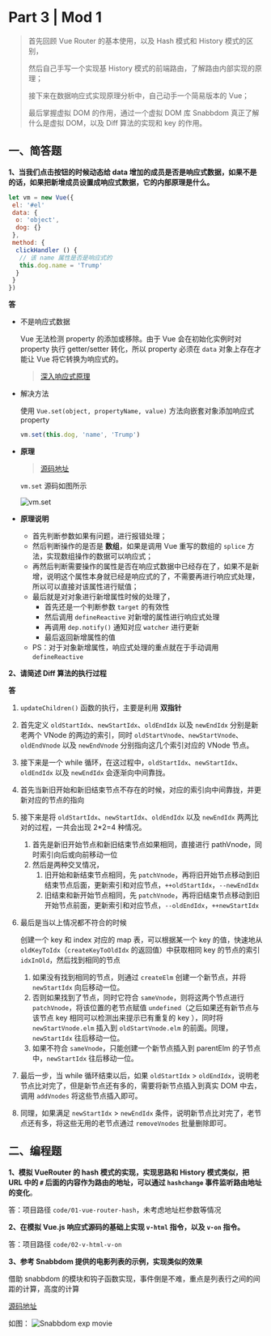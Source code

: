 # Part 3 | Mod 1

> 首先回顾 Vue Router 的基本使用，以及 Hash 模式和 History 模式的区别，
>
> 然后自己手写一个实现基 History 模式的前端路由，了解路由内部实现的原理；
>
> 接下来在数据响应式实现原理分析中，自己动手一个简易版本的 Vue；
>
> 最后掌握虚拟 DOM 的作用，通过一个虚拟 DOM 库 Snabbdom 真正了解什么是虚拟 DOM，以及 Diff 算法的实现和 key 的作用。

## 一、简答题

**1、当我们点击按钮的时候动态给 data 增加的成员是否是响应式数据，如果不是的话，如果把新增成员设置成响应式数据，它的内部原理是什么。**

```javascript
let vm = new Vue({
 el: '#el'
 data: {
  o: 'object',
  dog: {}
 },
 method: {
  clickHandler () {
   // 该 name 属性是否是响应式的
   this.dog.name = 'Trump'
  }
 }
})
```

**答**

- 不是响应式数据

  Vue 无法检测 property 的添加或移除。由于 Vue 会在初始化实例时对 property 执行 getter/setter 转化，所以 property 必须在 `data` 对象上存在才能让 Vue 将它转换为响应式的。

  > [深入响应式原理](https://cn.vuejs.org/v2/guide/reactivity.html#%E5%AF%B9%E4%BA%8E%E5%AF%B9%E8%B1%A1)

- 解决方法

  使用 `Vue.set(object, propertyName, value)` 方法向嵌套对象添加响应式 property

  ```javascript
  vm.set(this.dog, 'name', 'Trump')
  ```

- **原理**

  > [源码地址](https://github.com/vuejs/vue/blob/dev/src/core/observer/index.js)

  `vm.set` 源码如图所示

  ![vm.set](https://tva1.sinaimg.cn/large/007S8ZIlgy1ggkiqrn0cbj30vr0u07ci.jpg)

- **原理说明**
  - 首先判断参数如果有问题，进行报错处理；
  - 然后判断操作的是否是 **数组**，如果是调用 Vue 重写的数组的 `splice` 方法，实现数组操作的数据可以响应式；
  - 再然后判断需要操作的属性是否在响应式数据中已经存在了，如果不是新增，说明这个属性本身就已经是响应式的了，不需要再进行响应式处理，所以可以直接对该属性进行赋值；
  - 最后就是对对象进行新增属性时候的处理了，
    - 首先还是一个判断参数 `target` 的有效性
    - 然后调用 `defineReactive` 对新增的属性进行响应式处理
    - 再调用 `dep.notify()` 通知对应 `watcher` 进行更新
    - 最后返回新增属性的值
  - PS：对于对象新增属性，响应式处理的重点就在于手动调用 `defineReactive`

**2、请简述 Diff 算法的执行过程**

**答**

1.  `updateChildren()` 函数的执行，主要是利用 **双指针**
2.  首先定义 `oldStartIdx`、`newStartIdx`、`oldEndIdx` 以及 `newEndIdx` 分别是新老两个 VNode 的两边的索引，同时 `oldStartVnode`、`newStartVnode`、`oldEndVnode` 以及 `newEndVnode` 分别指向这几个索引对应的 VNode 节点。
3.  接下来是一个 while 循环，在这过程中，`oldStartIdx`、`newStartIdx`、`oldEndIdx` 以及 `newEndIdx` 会逐渐向中间靠拢。
4.  首先当新旧开始和新旧结束节点不存在的时候，对应的索引向中间靠拢，并更新对应的节点的指向
5.  接下来是将 `oldStartIdx`、`newStartIdx`、`oldEndIdx` 以及 `newEndIdx` 两两比对的过程，一共会出现 2\*2=4 种情况。
    1.  首先是新旧开始节点和新旧结束节点如果相同，直接进行 pathVnode，同时索引向后或向前移动一位
    2.  然后是两种交叉情况，
        1. 旧开始和新结束节点相同，先 `patchVnode`，再将旧开始节点移动到旧结束节点后面，更新索引和对应节点，`++oldStartIdx`，`--newEndIdx`
        2. 旧结束和新开始节点相同，先 `patchVnode`，再将旧结束节点移动到旧开始节点前面，更新索引和对应节点，`--oldEndIdx`，`++newStartIdx`
6.  最后是当以上情况都不符合的时候

    创建一个 key 和 index 对应的 map 表，可以根据某一个 key 的值，快速地从 `oldKeyToIdx`（`createKeyToOldIdx` 的返回值）中获取相同 key 的节点的索引 `idxInOld`，然后找到相同的节点

    1.  如果没有找到相同的节点，则通过 `createElm` 创建一个新节点，并将 `newStartIdx` 向后移动一位。
    2.  否则如果找到了节点，同时它符合 `sameVnode`，则将这两个节点进行 `patchVnode`，将该位置的老节点赋值 `undefined`（之后如果还有新节点与该节点 key 相同可以检测出来提示已有重复的 key ），同时将 `newStartVnode.elm` 插入到 `oldStartVnode.elm` 的前面。同理，`newStartIdx` 往后移动一位。
    3.  如果不符合 `sameVnode`，只能创建一个新节点插入到 parentElm 的子节点中，`newStartIdx` 往后移动一位。

7.  最后一步，当 while 循环结束以后，如果 `oldStartIdx` > `oldEndIdx`，说明老节点比对完了，但是新节点还有多的，需要将新节点插入到真实 DOM 中去，调用 `addVnodes` 将这些节点插入即可。
8.  同理，如果满足 `newStartIdx` > `newEndIdx` 条件，说明新节点比对完了，老节点还有多，将这些无用的老节点通过 `removeVnodes` 批量删除即可。

## 二、编程题

**1、模拟 VueRouter 的 hash 模式的实现，实现思路和 History 模式类似，把 URL 中的 `#` 后面的内容作为路由的地址，可以通过 `hashchange` 事件监听路由地址的变化**。

答：项目路径 `code/01-vue-router-hash`，未考虑地址栏参数等情况

**2、在模拟 Vue.js 响应式源码的基础上实现 `v-html` 指令，以及 `v-on` 指令。**

答：项目路径 `code/02-v-html-v-on`

**3、参考 Snabbdom 提供的电影列表的示例，实现类似的效果**

借助 snabbdom 的模块和钩子函数实现，事件倒是不难，重点是列表行之间的间距的计算，高度的计算

[源码地址](https://github.com/snabbdom/snabbdom/tree/master/examples/reorder-animation)

如图：
![Snabbdom exp movie](https://tva1.sinaimg.cn/large/007S8ZIlgy1ggkgusneqvj30zi0jl44d.jpg)
